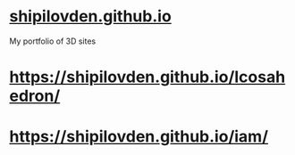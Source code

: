 # [shipilovden.github.io](https://shipilovden.github.io/)
My portfolio of 3D sites
# https://shipilovden.github.io/Icosahedron/
# https://shipilovden.github.io/iam/
